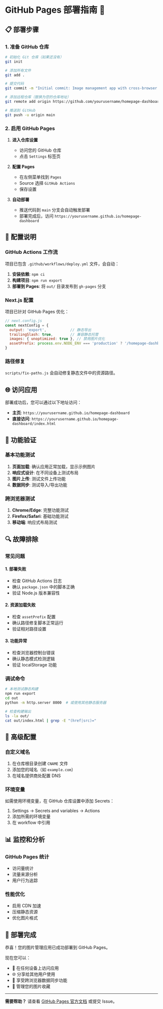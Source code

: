 # GitHub Pages 部署指南 🚀

## 📋 部署步骤

### 1. 准备 GitHub 仓库

```bash
# 初始化 Git 仓库（如果还没有）
git init

# 添加所有文件
git add .

# 提交代码
git commit -m "Initial commit: Image management app with cross-browser sync"

# 添加远程仓库（替换为您的仓库地址）
git remote add origin https://github.com/yourusername/homepage-dashboard.git

# 推送到 GitHub
git push -u origin main
```

### 2. 启用 GitHub Pages

1. **进入仓库设置**
   - 访问您的 GitHub 仓库
   - 点击 `Settings` 标签页

2. **配置 Pages**
   - 在左侧菜单找到 `Pages`
   - Source 选择 `GitHub Actions`
   - 保存设置

3. **自动部署**
   - 推送代码到 `main` 分支会自动触发部署
   - 部署完成后，访问 `https://yourusername.github.io/homepage-dashboard`

## 🔧 配置说明

### GitHub Actions 工作流

项目已包含 `.github/workflows/deploy.yml` 文件，会自动：

1. **安装依赖**: `npm ci`
2. **构建项目**: `npm run export`
3. **部署到 Pages**: 将 `out/` 目录发布到 `gh-pages` 分支

### Next.js 配置

项目已针对 GitHub Pages 优化：

```javascript
// next.config.js
const nextConfig = {
  output: 'export',           // 静态导出
  trailingSlash: true,        // 兼容静态托管
  images: { unoptimized: true }, // 禁用图片优化
  assetPrefix: process.env.NODE_ENV === 'production' ? '/homepage-dashboard' : '',
}
```

### 路径修复

`scripts/fix-paths.js` 会自动修复静态文件中的资源路径。

## 🌐 访问应用

部署成功后，您可以通过以下地址访问：

- **主页**: `https://yourusername.github.io/homepage-dashboard`
- **直接访问**: `https://yourusername.github.io/homepage-dashboard/index.html`

## 📱 功能验证

### 基本功能测试

1. **页面加载**: 确认应用正常加载，显示示例图片
2. **响应式设计**: 在不同设备上测试布局
3. **图片上传**: 测试文件上传功能
4. **数据同步**: 测试导入/导出功能

### 跨浏览器测试

1. **Chrome/Edge**: 完整功能测试
2. **Firefox/Safari**: 基础功能测试
3. **移动端**: 响应式布局测试

## 🔍 故障排除

### 常见问题

#### 1. 部署失败
- 检查 GitHub Actions 日志
- 确认 `package.json` 中的脚本正确
- 验证 Node.js 版本兼容性

#### 2. 资源加载失败
- 检查 `assetPrefix` 配置
- 确认路径修复脚本正常运行
- 验证相对路径设置

#### 3. 功能异常
- 检查浏览器控制台错误
- 确认静态模式检测逻辑
- 验证 localStorage 功能

### 调试命令

```bash
# 本地测试静态构建
npm run export
cd out
python -m http.server 8000  # 或使用其他静态服务器

# 检查构建输出
ls -la out/
cat out/index.html | grep -E "(href|src)="
```

## 🚀 高级配置

### 自定义域名

1. 在仓库根目录创建 `CNAME` 文件
2. 添加您的域名（如 `example.com`）
3. 在域名提供商处配置 DNS

### 环境变量

如需使用环境变量，在 GitHub 仓库设置中添加 Secrets：

1. Settings → Secrets and variables → Actions
2. 添加所需的环境变量
3. 在 workflow 中引用

## 📊 监控和分析

### GitHub Pages 统计

- 访问量统计
- 流量来源分析
- 用户行为追踪

### 性能优化

- 启用 CDN 加速
- 压缩静态资源
- 优化图片格式

## 🎉 部署完成

恭喜！您的图片管理应用已成功部署到 GitHub Pages。

现在您可以：
- 📱 在任何设备上访问应用
- 🌐 分享给其他用户使用
- 🔄 享受跨浏览器数据同步功能
- 📸 管理您的图片收藏

---

**需要帮助？** 请查看 [GitHub Pages 官方文档](https://docs.github.com/en/pages) 或提交 Issue。